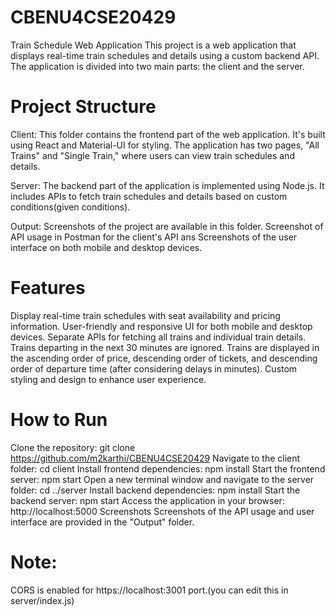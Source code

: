 # CBENU4CSE20429
Train Schedule Web Application
This project is a web application that displays real-time train schedules and details using a custom backend API. The application is divided into two main parts: the client and the server.

# Project Structure
Client: This folder contains the frontend part of the web application. It's built using React and Material-UI for styling. The application has two pages, "All Trains" and "Single Train," where users can view train schedules and details.

Server: The backend part of the application is implemented using Node.js. It includes APIs to fetch train schedules and details based on custom conditions(given conditions).

Output: Screenshots of the project are available in this folder. Screenshot of API usage in Postman for the client's API ans Screenshots of the user interface on both mobile and desktop devices.

# Features
Display real-time train schedules with seat availability and pricing information.
User-friendly and responsive UI for both mobile and desktop devices.
Separate APIs for fetching all trains and individual train details.
Trains departing in the next 30 minutes are ignored.
Trains are displayed in the ascending order of price, descending order of tickets, and descending order of departure time (after considering delays in minutes).
Custom styling and design to enhance user experience.

# How to Run
Clone the repository: git clone https://github.com/m2karthi/CBENU4CSE20429
Navigate to the client folder: cd client
Install frontend dependencies: npm install
Start the frontend server: npm start
Open a new terminal window and navigate to the server folder: cd ../server
Install backend dependencies: npm install
Start the backend server: npm start
Access the application in your browser: http://localhost:5000
Screenshots
Screenshots of the API usage and user interface are provided in the "Output" folder.

# Note:
CORS is enabled for https://localhost:3001 port.(you can edit this in server/index.js)

